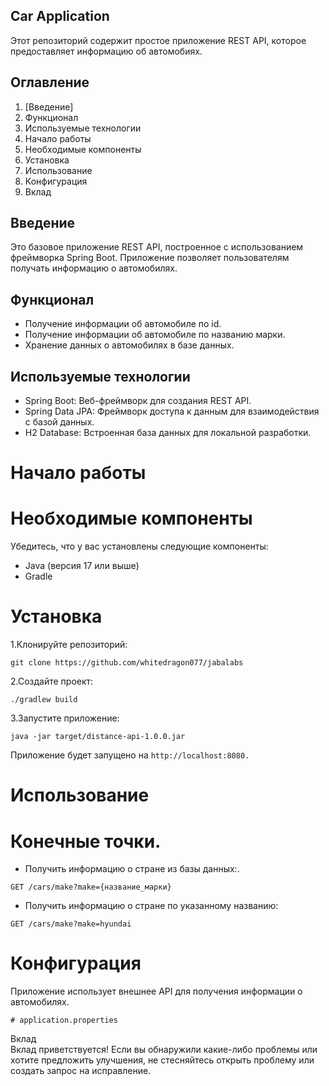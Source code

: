 ## Car Application
Этот репозиторий содержит простое приложение REST API, которое предоставляет информацию об автомобиях.

## Оглавление
1. [Введение]  
2. Функционал  
3. Используемые технологии  
4. Начало работы  
5. Необходимые компоненты  
6. Установка  
7. Использование  
8. Конфигурация  
9. Вклад  

## Введение  
Это базовое приложение REST API, построенное с использованием фреймворка Spring Boot. Приложение позволяет пользователям получать информацию о автомобилях.  

## Функционал  
- Получение информации об автомобиле по id.  
- Получение информации об автомобиле по названию марки.  
- Хранение данных о автомобилях в базе данных.  
  
## Используемые технологии  
- Spring Boot: Веб-фреймворк для создания REST API.  
- Spring Data JPA: Фреймворк доступа к данным для взаимодействия с базой данных.  
- H2 Database: Встроенная база данных для локальной разработки.  

# Начало работы  
# Необходимые компоненты  

Убедитесь, что у вас установлены следующие компоненты:  

- Java (версия 17 или выше)  
- Gradle

# Установка  

1.Клонируйте репозиторий:  

```
git clone https://github.com/whitedragon077/jabalabs
```  

2.Создайте проект:  

```
./gradlew build
``` 

3.Запустите приложение:  

```
java -jar target/distance-api-1.0.0.jar
```  

Приложение будет запущено на `http://localhost:8080.`

# Использование

# Конечные точки.
- Получить информацию о стране из базы данных:.
```
GET /cars/make?make={название_марки}
```  
- Получить информацию о стране по указанному названию:  
```
GET /cars/make?make=hyundai  
```
# Конфигурация  
Приложение использует внешнее API для получения информации о автомобилях.  

```
# application.properties  
```
Вклад  
Вклад приветствуется! Если вы обнаружили какие-либо проблемы или хотите предложить улучшения, не стесняйтесь открыть проблему или создать запрос на исправление.  
